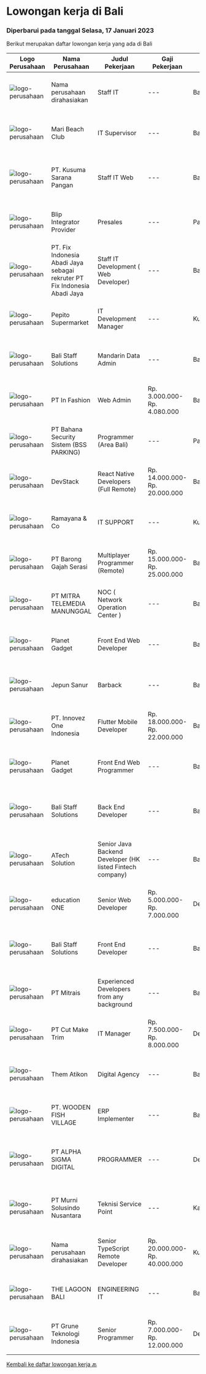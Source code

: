 
  # Lowongan kerja di Bali

  ### Diperbarui pada tanggal Selasa, 17 Januari 2023

  Berikut merupakan daftar lowongan kerja yang ada di Bali

  |Logo Perusahaan | Nama Perusahaan | Judul Pekerjaan | Gaji Pekerjaan | Lokasi | Deskripsi | Tanggal diunggah | Pranala |
  | -------------- | --------------- | --------------- | --------- | --------- | -------------- | ------- | ----------- |
  |![logo-perusahaan](https://i.ibb.co/sqvTCh9/112815900-stock-vector-no-image-available-icon-flat-vector.webp)|Nama perusahaan dirahasiakan|Staff IT|---|Bali|Deskripsi Pekerjaan : Melakukan pengembangan sistem situs web / aplikasi Melakukan koordinasi dengan vendor IT untuk project development Membuat...|Senin, 16 Januari 2023|https://www.jobstreet.co.id/id/job/staff-it-4172721?token=0~a64dda1c-6519-40af-b683-71b49b0da229&sectionRank=1&jobId=jobstreet-id-job-4172721|
|![logo-perusahaan](https://i.ibb.co/sqvTCh9/112815900-stock-vector-no-image-available-icon-flat-vector.webp)|Mari Beach Club|IT Supervisor|---|Badung|Requirements :Degree in computer science, IT, or similar.3 years minimum experience in the related roleExpert at navigating and networking systems and...|Senin, 16 Januari 2023|https://www.jobstreet.co.id/id/job/it-supervisor-1034307400?token=0~a64dda1c-6519-40af-b683-71b49b0da229&sectionRank=2&jobId=jobstreet-id-job-1034307400|
|![logo-perusahaan](https://i.ibb.co/sqvTCh9/112815900-stock-vector-no-image-available-icon-flat-vector.webp)|PT. Kusuma Sarana Pangan|Staff IT Web|---|Bali|PT. KUSUMA SARANA PANGANPenempatan di : TabananDeskripsi Pekerjaan : Melakukan analisa terkait pengembangan sistem situs web / aplikasi dan Melakukan...|Senin, 16 Januari 2023|https://www.jobstreet.co.id/id/job/staff-it-web-1034322196?token=0~a64dda1c-6519-40af-b683-71b49b0da229&sectionRank=3&jobId=jobstreet-id-job-1034322196|
|![logo-perusahaan](https://i.ibb.co/sqvTCh9/112815900-stock-vector-no-image-available-icon-flat-vector.webp)|Blip Integrator Provider|Presales|---|Padang|Pendidikan minimal D3 Jaringan Informatika Berpengalaman dibidang Industri IT atau  ISP (Internet Service Provider) minimal 1 tahun Menguasai Mikrotik...|Senin, 16 Januari 2023|https://www.jobstreet.co.id/id/job/presales-1034283829?token=0~a64dda1c-6519-40af-b683-71b49b0da229&sectionRank=4&jobId=jobstreet-id-job-1034283829|
|![logo-perusahaan](https://i.ibb.co/sqvTCh9/112815900-stock-vector-no-image-available-icon-flat-vector.webp)|PT. Fix Indonesia Abadi Jaya sebagai rekruter PT Fix Indonesia Abadi Jaya|Staff  IT Development (  Web Developer)|---|Bali|Melakukan perencanaan dan merancang struktur hingga tampilan program Melakukan coding atau menulis kode program Menulis perintah komputer...|Senin, 16 Januari 2023|https://www.jobstreet.co.id/id/job/staff-it-development-web-developer-1034148235?token=0~a64dda1c-6519-40af-b683-71b49b0da229&sectionRank=5&jobId=jobstreet-id-job-1034148235|
|![logo-perusahaan](https://i.ibb.co/sqvTCh9/112815900-stock-vector-no-image-available-icon-flat-vector.webp)|Pepito Supermarket|IT Development Manager|---|Kuta|- Bachelor Degree in Computer science or related field- Minimum 3 year of experience as IT Manager- Has working experience in IT Project Management,...|Senin, 16 Januari 2023|https://www.jobstreet.co.id/id/job/it-development-manager-1034322119?token=0~a64dda1c-6519-40af-b683-71b49b0da229&sectionRank=6&jobId=jobstreet-id-job-1034322119|
|![logo-perusahaan](https://i.ibb.co/sqvTCh9/112815900-stock-vector-no-image-available-icon-flat-vector.webp)|Bali Staff Solutions|Mandarin Data Admin|---|Badung|A video production company in Canggu, Bali looking for a talented and enthusiastic Mandarin Data Admin (Full-time)Responsibilities: Manage master...|Senin, 16 Januari 2023|https://www.jobstreet.co.id/id/job/mandarin-data-admin-1034229321?token=0~a64dda1c-6519-40af-b683-71b49b0da229&sectionRank=7&jobId=jobstreet-id-job-1034229321|
|![logo-perusahaan](https://image-service-cdn.seek.com.au/99ccc0096dc1e58f96b75a1f238e7d9598eff05d/ee4dce1061f3f616224767ad58cb2fc751b8d2dc)|PT In Fashion|Web Admin|Rp. 3.000.000-Rp. 4.080.000|Badung|Roles and Responsibilities Prepare and update website content (products, banners, etc). Edit product image (cropping, creating banner, color...|Senin, 16 Januari 2023|https://www.jobstreet.co.id/id/job/web-admin-4172667?token=0~a64dda1c-6519-40af-b683-71b49b0da229&sectionRank=8&jobId=jobstreet-id-job-4172667|
|![logo-perusahaan](https://i.ibb.co/sqvTCh9/112815900-stock-vector-no-image-available-icon-flat-vector.webp)|PT Bahana Security Sistem (BSS PARKING)|Programmer (Area Bali)|---|Padang|Kualifikasi:  • Pria/Wanita Usia Maks 30 Tahun• Komunikatif, dapat bekerja dalam Team &amp; Individu• Pendidikan minimal D3 (Jurusan Teknik...|Senin, 16 Januari 2023|https://www.jobstreet.co.id/id/job/programmer-area-bali-1034267415?token=0~a64dda1c-6519-40af-b683-71b49b0da229&sectionRank=9&jobId=jobstreet-id-job-1034267415|
|![logo-perusahaan](https://image-service-cdn.seek.com.au/9fb4868deedeff12bcdc5f13647afb528b61b481/ee4dce1061f3f616224767ad58cb2fc751b8d2dc)|DevStack|React Native Developers (Full Remote)|Rp. 14.000.000-Rp. 20.000.000|Bali|This position is perfect for you if you: Enjoy working in a collaborative and team-oriented environments, as well as working solo and independently...|Selasa, 17 Januari 2023|https://www.jobstreet.co.id/id/job/react-native-developers-full-remote-4185253?token=0~a64dda1c-6519-40af-b683-71b49b0da229&sectionRank=10&jobId=jobstreet-id-job-4185253|
|![logo-perusahaan](https://i.ibb.co/sqvTCh9/112815900-stock-vector-no-image-available-icon-flat-vector.webp)|Ramayana & Co|IT SUPPORT|---|Kuta|mensupport unit terkait trouble hardware &amp; software, networking, cctv system, windows, ********* mampu bekerja sama dengan team memiliki...|Kamis, 12 Januari 2023|https://www.jobstreet.co.id/id/job/it-support-1034371226?token=0~a64dda1c-6519-40af-b683-71b49b0da229&sectionRank=11&jobId=jobstreet-id-job-1034371226|
|![logo-perusahaan](https://image-service-cdn.seek.com.au/b7ce607761938aed684ed114c4140caa4932c5c8/ee4dce1061f3f616224767ad58cb2fc751b8d2dc)|PT Barong Gajah Serasi|Multiplayer Programmer (Remote)|Rp. 15.000.000-Rp. 25.000.000|Bali|Stairway Games is looking for full-time Multiplayer Programmers (1 opening) to help develop the multiplayer features for Coral Island. We recently...|Senin, 16 Januari 2023|https://www.jobstreet.co.id/id/job/multiplayer-programmer-remote-4184614?token=0~a64dda1c-6519-40af-b683-71b49b0da229&sectionRank=12&jobId=jobstreet-id-job-4184614|
|![logo-perusahaan](https://image-service-cdn.seek.com.au/16c862207f96b3f370f64d8b44491152321c7aac/ee4dce1061f3f616224767ad58cb2fc751b8d2dc)|PT MITRA TELEMEDIA MANUNGGAL|NOC ( Network Operation Center )|---|Bali|NOC Duties and Responsibilities: - Monitoring IT &amp; networking infrastructure through a monitoring dashboard. - Execute BAU activities. - Daily...|Sabtu, 14 Januari 2023|https://www.jobstreet.co.id/id/job/noc-network-operation-center-1034209614?token=0~a64dda1c-6519-40af-b683-71b49b0da229&sectionRank=13&jobId=jobstreet-id-job-1034209614|
|![logo-perusahaan](https://i.ibb.co/sqvTCh9/112815900-stock-vector-no-image-available-icon-flat-vector.webp)|Planet Gadget|Front  End Web Developer|---|Bali|Jobdesc: Menentukan dan memastikan struktur dan desain halaman website berfungsi dengan baik Membuat fitur nampak muka yang meningkatkan user...|Senin, 16 Januari 2023|https://www.jobstreet.co.id/id/job/front-end-web-developer-1034300441?token=0~a64dda1c-6519-40af-b683-71b49b0da229&sectionRank=14&jobId=jobstreet-id-job-1034300441|
|![logo-perusahaan](https://i.ibb.co/sqvTCh9/112815900-stock-vector-no-image-available-icon-flat-vector.webp)|Jepun Sanur|Barback|---|Bali|Requirements: ﻿﻿Able to work as a team and willing to learn &amp; develop  ﻿﻿Good personality, sociable, creative, and positive attitude...|Senin, 16 Januari 2023|https://www.jobstreet.co.id/id/job/barback-1034300348?token=0~a64dda1c-6519-40af-b683-71b49b0da229&sectionRank=15&jobId=jobstreet-id-job-1034300348|
|![logo-perusahaan](https://image-service-cdn.seek.com.au/b298687ae02f9798573838624580ad51c34fe2f1/ee4dce1061f3f616224767ad58cb2fc751b8d2dc)|PT. Innovez One Indonesia|Flutter Mobile Developer|Rp. 18.000.000-Rp. 22.000.000|Bali|We are seeking a Flutter developerResponsibilities Design and Build sophisticated and highly scalable apps using Flutter. Build custom packages in...|Minggu, 15 Januari 2023|https://www.jobstreet.co.id/id/job/flutter-mobile-developer-4171033?token=0~a64dda1c-6519-40af-b683-71b49b0da229&sectionRank=16&jobId=jobstreet-id-job-4171033|
|![logo-perusahaan](https://i.ibb.co/sqvTCh9/112815900-stock-vector-no-image-available-icon-flat-vector.webp)|Planet Gadget|Front  End Web Programmer|---|Bali|Jobdesc: Menentukan dan memastikan struktur dan desain halaman website berfungsi dengan baik Membuat fitur nampak muka yang meningkatkan user...|Senin, 16 Januari 2023|https://www.jobstreet.co.id/id/job/front-end-web-programmer-1034355452?token=0~a64dda1c-6519-40af-b683-71b49b0da229&sectionRank=17&jobId=jobstreet-id-job-1034355452|
|![logo-perusahaan](https://i.ibb.co/sqvTCh9/112815900-stock-vector-no-image-available-icon-flat-vector.webp)|Bali Staff Solutions|Back End Developer|---|Badung|A tech company in Canggu, Bali is looking for a talented and enthusiastic Back End Developer (Full-time, Bali based)Responsibilities: Participate in...|Senin, 16 Januari 2023|https://www.jobstreet.co.id/id/job/back-end-developer-1034221630?token=0~a64dda1c-6519-40af-b683-71b49b0da229&sectionRank=18&jobId=jobstreet-id-job-1034221630|
|![logo-perusahaan](https://image-service-cdn.seek.com.au/01cd86444ba33e86855e0cce80ed2ebf9dcff3e2/ee4dce1061f3f616224767ad58cb2fc751b8d2dc)|ATech Solution|Senior Java Backend Developer (HK listed Fintech company)|---|Bali|Roles &amp; Responsibilities: Analyzing existing systems and business models Understanding software development lifecycle Translating client...|Sabtu, 14 Januari 2023|https://www.jobstreet.co.id/id/job/senior-java-backend-developer-hk-listed-fintech-company-4162140?token=0~a64dda1c-6519-40af-b683-71b49b0da229&sectionRank=19&jobId=jobstreet-id-job-4162140|
|![logo-perusahaan](https://image-service-cdn.seek.com.au/10dacad4af9d463d849f7c64075a5392b7214614/ee4dce1061f3f616224767ad58cb2fc751b8d2dc)|education ONE|Senior Web Developer|Rp. 5.000.000-Rp. 7.000.000|Denpasar|Job Description : Design website pages that are user-friendly, attractive, and engaging, while remaining true to the company brand and promoting the...|Rabu, 11 Januari 2023|https://www.jobstreet.co.id/id/job/senior-web-developer-4177836?token=0~a64dda1c-6519-40af-b683-71b49b0da229&sectionRank=20&jobId=jobstreet-id-job-4177836|
|![logo-perusahaan](https://i.ibb.co/sqvTCh9/112815900-stock-vector-no-image-available-icon-flat-vector.webp)|Bali Staff Solutions|Front End Developer|---|Badung|A tech company in Canggu, Bali is looking for a talented and enthusiastic Front End Developer (Full-time, Bali based)Responsibilities: Maintain and...|Senin, 16 Januari 2023|https://www.jobstreet.co.id/id/job/front-end-developer-1034221632?token=0~a64dda1c-6519-40af-b683-71b49b0da229&sectionRank=21&jobId=jobstreet-id-job-1034221632|
|![logo-perusahaan](https://image-service-cdn.seek.com.au/969b0c47f133a1e0155056a5d964c63953dd6304/ee4dce1061f3f616224767ad58cb2fc751b8d2dc)|PT Mitrais|Experienced Developers from any background|---|Bali|Build your Career with Mitrais ! We're looking for experienced Software Engineers from any background to be part of our team. What will you be doing? ...|Jumat, 13 Januari 2023|https://www.jobstreet.co.id/id/job/experienced-developers-from-any-background-4181112?token=0~a64dda1c-6519-40af-b683-71b49b0da229&sectionRank=22&jobId=jobstreet-id-job-4181112|
|![logo-perusahaan](https://image-service-cdn.seek.com.au/96dc6d56307920705b85d5181a9dcf3f3abd280c/ee4dce1061f3f616224767ad58cb2fc751b8d2dc)|PT Cut Make Trim|IT Manager|Rp. 7.500.000-Rp. 8.000.000|Denpasar|Summary of Position:  Oversee and coordinate the planning, organizing, and maintenance essential IT operations including operating system, security...|Senin, 09 Januari 2023|https://www.jobstreet.co.id/id/job/it-manager-4173155?token=0~a64dda1c-6519-40af-b683-71b49b0da229&sectionRank=23&jobId=jobstreet-id-job-4173155|
|![logo-perusahaan](https://i.ibb.co/sqvTCh9/112815900-stock-vector-no-image-available-icon-flat-vector.webp)|Them Atikon|Digital Agency|---|Badung|WE'ARE HIRINGSTAFF DIGITAL AGENCYKUALIFIKASI : Minimal Pendidikan yang berkaitan dengan IT Diutamakan memiliki portofolio Fresh Graduate Welcome Bisa...|Jumat, 13 Januari 2023|https://www.jobstreet.co.id/id/job/digital-agency-4181900?token=0~a64dda1c-6519-40af-b683-71b49b0da229&sectionRank=24&jobId=jobstreet-id-job-4181900|
|![logo-perusahaan](https://image-service-cdn.seek.com.au/383aecc07b80afc623621786efa7828b2af109cf/ee4dce1061f3f616224767ad58cb2fc751b8d2dc)|PT. WOODEN FISH VILLAGE|ERP Implementer|---|Bali|ERP ImplementerWooden Fish Village is focused on the Nyanyi Region Village concept [We Call it Nuanu] located in the Tabanan Regency of Bali,...|Selasa, 10 Januari 2023|https://www.jobstreet.co.id/id/job/erp-implementer-4176970?token=0~a64dda1c-6519-40af-b683-71b49b0da229&sectionRank=25&jobId=jobstreet-id-job-4176970|
|![logo-perusahaan](https://i.ibb.co/sqvTCh9/112815900-stock-vector-no-image-available-icon-flat-vector.webp)|PT ALPHA SIGMA DIGITAL|PROGRAMMER|---|Denpasar|WE'ARE HIRINGPROGRAMMERKUALIFIKASI : Usia 18-27 Tahun Fresh Graduate (S1 Teknik Informatika, Sistem Informasi, Ilmu Komputer) Mengerti Bahasa...|Kamis, 12 Januari 2023|https://www.jobstreet.co.id/id/job/programmer-4180727?token=0~a64dda1c-6519-40af-b683-71b49b0da229&sectionRank=26&jobId=jobstreet-id-job-4180727|
|![logo-perusahaan](https://image-service-cdn.seek.com.au/8b9d71fb6ac98baedac4bbcffd1f107000b99cbc/ee4dce1061f3f616224767ad58cb2fc751b8d2dc)|PT Murni Solusindo Nusantara|Teknisi Service Point|---|Karangasem|DESKRIPSI PEKERJAAN: Melakukan PM (Preventive Maintenance) dan CM (Corrective Maintenance) ke customer sesuai dengan SLA yang sudah ditetapkan....|Senin, 09 Januari 2023|https://www.jobstreet.co.id/id/job/teknisi-service-point-4173744?token=0~a64dda1c-6519-40af-b683-71b49b0da229&sectionRank=27&jobId=jobstreet-id-job-4173744|
|![logo-perusahaan](https://i.ibb.co/sqvTCh9/112815900-stock-vector-no-image-available-icon-flat-vector.webp)|Nama perusahaan dirahasiakan|Senior TypeScript Remote Developer|Rp. 20.000.000-Rp. 40.000.000|Kuta|The RoleAs a senior developer, you’ll be part of a delivery team made up of a Tech Lead, Product Manager, and other senior developers. For some...|Rabu, 11 Januari 2023|https://www.jobstreet.co.id/id/job/senior-typescript-remote-developer-4161406?token=0~a64dda1c-6519-40af-b683-71b49b0da229&sectionRank=28&jobId=jobstreet-id-job-4161406|
|![logo-perusahaan](https://i.ibb.co/sqvTCh9/112815900-stock-vector-no-image-available-icon-flat-vector.webp)|THE LAGOON BALI|ENGINEERING IT|---|Badung|The Lagoon Bali We are new performance hotel with beautiful lagoon looking for passionate individuals to join our team for the following available...|Senin, 09 Januari 2023|https://www.jobstreet.co.id/id/job/engineering-it-4174578?token=0~a64dda1c-6519-40af-b683-71b49b0da229&sectionRank=29&jobId=jobstreet-id-job-4174578|
|![logo-perusahaan](https://image-service-cdn.seek.com.au/bce4433421cbd6d3fbcd407460c54cc5d2693753/ee4dce1061f3f616224767ad58cb2fc751b8d2dc)|PT Grune Teknologi Indonesia|Senior Programmer|Rp. 7.000.000-Rp. 12.000.000|Denpasar|Job Description You will be involved in the programming, system design, and development work of the assigned project. As a senior or experienced...|Senin, 09 Januari 2023|https://www.jobstreet.co.id/id/job/senior-programmer-4174971?token=0~a64dda1c-6519-40af-b683-71b49b0da229&sectionRank=30&jobId=jobstreet-id-job-4174971|


  [Kembali ke daftar lowongan kerja 🔙](../README.md#daftar-lowongan-kerja)
  